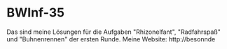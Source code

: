 # BWInf-35
Das sind meine Lösungen für die Aufgaben "Rhizonelfant", "Radfahrspaß" und "Buhnenrennen" der ersten Runde.
Meine Website: http://besonnde
